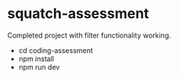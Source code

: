 # squatch-assessment

Completed project with filter functionality working.
- cd coding-assessment
- npm install
- npm run dev
